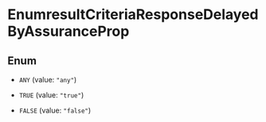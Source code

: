

# EnumresultCriteriaResponseDelayedByAssuranceProp

## Enum


* `ANY` (value: `"any"`)

* `TRUE` (value: `"true"`)

* `FALSE` (value: `"false"`)



